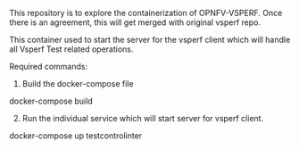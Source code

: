 This repository is to explore the containerization of OPNFV-VSPERF.
Once there is an agreement, this will get merged with original vsperf repo.

This container used to start the server for the vsperf client which will handle all Vsperf Test related operations.

Required commands:

1. Build the docker-compose file

docker-compose build

2. Run the individual service which will start server for vsperf client.

docker-compose up testcontrolinter


 


